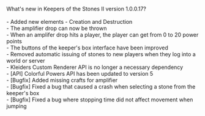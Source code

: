 What's new in Keepers of the Stones II version 1.0.0.17?<br />
<br />- Added new elements - Creation and Destruction
<br />- The amplifier drop can now be thrown
<br />- When an amplifer drop hits a player, the player can get from 0 to 20 power points
<br />- The buttons of the keeper's box interface have been improved
<br />- Removed automatic issuing of stones to new players when they log into a world or server
<br />- Kleiders Custom Renderer API is no longer a necessary dependency
<br />- [API] Colorful Powers API has been updated to version 5
<br />- [Bugfix] Added missing crafts for amplifier
<br />- [Bugfix] Fixed a bug that caused a crash when selecting a stone from the keeper's box
<br />- [Bugfix] Fixed a bug where stopping time did not affect movement when jumping